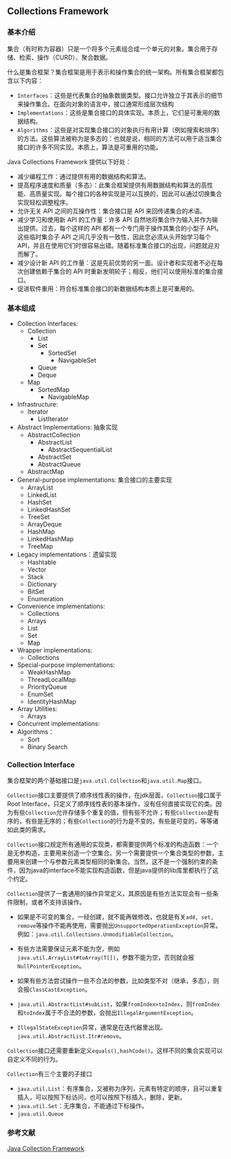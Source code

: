 ## Collections Framework

### 基本介绍

集合（有时称为容器）只是一个将多个元素组合成一个单元的对象。集合用于存储、检索、操作（CURD）、聚合数据。

什么是集合框架？集合框架是用于表示和操作集合的统一架构。所有集合框架都包含以下内容： 

* `Interfaces`：这些是代表集合的抽象数据类型。接口允许独立于其表示的细节来操作集合。在面向对象的语言中，接口通常形成层次结构
* `Implementations`：这些是集合接口的具体实现。本质上，它们是可重用的数据结构。
* `Algorithms`：这些是对实现集合接口的对象执行有用计算（例如搜索和排序）的方法。这些算法被称为是多态的：也就是说，相同的方法可以用于适当集合接口的许多不同实现。本质上，算法是可重用的功能。

Java Collections Framework 提供以下好处：

* 减少编程工作：通过提供有用的数据结构和算法。
* 提高程序速度和质量（多态）：此集合框架提供有用数据结构和算法的高性能、高质量实现。每个接口的各种实现是可以互换的，因此可以通过切换集合实现轻松调整程序。
* 允许无关 API 之间的互操作性：集合接口是 API 来回传递集合的术语。
* 减少学习和使用新 API 的工作量：许多 API 自然地将集合作为输入并作为输出提供。过去，每个这样的 API 都有一个专门用于操作其集合的小型子 API。这些临时集合子 API 之间几乎没有一致性，因此您必须从头开始学习每个 API，并且在使用它们时很容易出错。随着标准集合接口的出现，问题就迎刃而解了。
* 减少设计新 API 的工作量：这是先前优势的另一面。设计者和实现者不必在每次创建依赖于集合的 API 时重新发明轮子；相反，他们可以使用标准的集合接口。
* 促进软件重用：符合标准集合接口的新数据结构本质上是可重用的。

### 基本组成

* Collection Interfaces:
  * Collection
    * List
    * Set
      * SortedSet
        * NavigableSet
    * Queue
    * Deque
  * Map
    * SortedMap
      * NavigableMap
* Infrastructure:
  * Iterator
    * ListIterator
* Abstract Implementations: 抽象实现
  * AbstractCollection
    * AbstractList
      * AbstractSequentialList
    * AbstractSet
    * AbstractQueue
  * AbstractMap
* General-purpose implementations: 集合接口的主要实现
  * ArrayList
  * LinkedList
  * HashSet
  * LinkedHashSet
  * TreeSet
  * ArrayDeque
  * HashMap
  * LinkedHashMap
  * TreeMap
* Legacy implementations：遗留实现
  * Hashtable
  * Vector
  * Stack
  * Dictionary
  * BitSet
  * Enumeration
* Convenience implementations:
  * Collections
  * Arrays
  * List
  * Set
  * Map
* Wrapper implementations:
  * Collections
* Special-purpose implementations:
  * WeakHashMap
  * ThreadLocalMap
  * PriorityQueue
  * EnumSet
  * IdentityHashMap
* Array Utilities:
  * Arrays
* Concurrent implementations:
* Algorithms：
  * Sort
  * Binary Search

### Collection Interface

集合框架的两个基础接口是`java.util.Collection`和`java.util.Map`接口。

`Collection`接口主要提供了顺序线性表的操作，在jdk层面，`Collection`接口属于Root Interface，只定义了顺序线性表的基本操作，没有任何直接实现它的类。因为有些`Collection`允许存储多个重复的值，但有些不允许；有些`Collection`是有序的，有些是无序的；有些`Collection`的行为是不变的，有些是可变的，等等诸如此类的需求。

`Collection`接口规定所有通用的实现类，都需要提供两个标准的构造函数：一个是无参构造，主要用来创造一个空集合。另一个需要提供一个集合类型的参数，主要用来创建一个与参数元素类型相同的新集合。当然，这不是一个强制约束的条件，因为java的interface不能实现构造函数，但是java提供的lib库里都执行了这个约定。

`Collection`提供了一套通用的操作异常定义，其原因是有些方法实现会有一些条件限制，或者不支持该操作。

* 如果是不可变的集合，一经创建，就不能再做修改，也就是有关`add, set, remove`等操作不能再使用，需要抛出`UnsupportedOperationException`异常。例如：`java.util.Collections.UnmodifiableCollection`。

* 有些方法需要保证元素不能为空，例如`java.util.ArrayList#toArray(T[])`，参数不能为空，否则就会报`NullPointerException`。
* 如果有些方法尝试操作一些不合法的参数，比如类型不对（继承，多态），则会报`ClassCastException`。
* `java.util.AbstractList#subList`，如果`fromIndex>toIndex`，则`fromIndex`和`toIndex`属于不合法的参数，会抛出`IllegalArgumentException`。
* `IllegalStateException`异常，通常是在迭代器里出现。`java.util.AbstractList.Itr#remove`。

`Collection`接口还需要重新定义`equals(),hashCode()`。这样不同的集合实现可以自定义不同的行为。

`Collection`有三个主要的子接口

* `java.util.List`：有序集合，又被称为序列，元素有特定的顺序，且可以重复插入，可以按照下标访问，也可以按照下标插入，删除，更新。
* `java.util.Set`：无序集合，不能通过下标操作。
* `java.util.Queue`



### 参考文献

[Java Collection Framework](https://docs.oracle.com/javase/8/docs/technotes/guides/collections/)